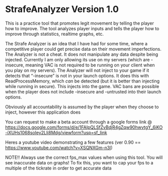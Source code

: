 # StrafeAnalyzer Version 1.0
This is a practice tool that promotes legit movement by telling the player how to improve.
The tool analyzes player inputs and tells the player how to improve through statistics, realtime graphs, etc. 

The Strafe Analyzer is an idea that I have had for some time, where a competitive player could get precise data on their movement imperfections. The Analyzer is not a cheat. It does not manipulate any data despite being injected. Currently I am only allowing its use on my servers (which are -insecure, meaning VAC is not required to be running on your client when you play on my servers). The Analyzer will not inject to your game if it detects that “-insecure” is not in your launch options. It does this with ReadProcessMemory, which *can* be detected (but it is better than injecting while running in secure). This injects into the game. VAC bans are possible when the player does not include -insecure and -untrusted into their launch options. 

Obviously all accountability is assumed by the player when they choose to inject, however this application does

You can request to make a beta account through a google forms link @ https://docs.google.com/forms/d/e/1FAIpQLSfZvBdjR4gZqw90hwvtgY_6iKO-iXUHs1068soIey2Lli8Mdg/viewform?usp=sf_link

Heres a youtube video demonstrating a few features (ver 0.90 == https://www.youtube.com/watch?v=XSQNXGm-n3I)

NOTE!!
Always use the correct fps_max values when using this tool. You will see inaccurate data on graphs! To fix this, you want to cap your fps to a multiple of the tickrate in order to get accurate data

